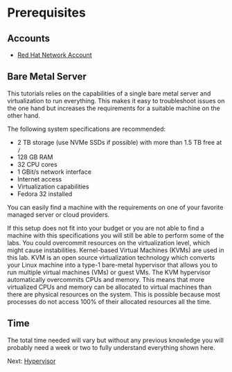 # Prerequisites

## Accounts

* [Red Hat Network Account](https://www.redhat.com/wapps/ugc/register.html)

## Bare Metal Server

This tutorials relies on the capabilities of a single bare metal server and
virtualization to run everything. This makes it easy to troubleshoot issues on
the one hand but increases the requirements for a suitable machine on the other
hand.

The following system specifications are recommended:

* 2 TB storage (use NVMe SSDs if possible) with more than 1.5 TB free at `/`
* 128 GB RAM
* 32 CPU cores
* 1 GBit/s network interface
* Internet access
* Virtualization capabilities
* Fedora 32 installed

You can easily find a machine with the requirements on one of your favorite
managed server or cloud providers.

If this setup does not fit into your budget or you are not able to find a
machine with this specifications you will still be able to perform some of the
labs. You could overcommit resources on the virtualization level, which might
cause instabilities. Kernel-based Virtual Machines (KVMs) are used in this lab.
KVM is an open source virtualization technology which converts your Linux
machine into a type-1 bare-metal hypervisor that allows you to run multiple
virtual machines (VMs) or guest VMs. The KVM hypervisor automatically
overcommits CPUs and memory. This means that more virtualized CPUs and memory
can be allocated to virtual machines than there are physical resources on the
system. This is possible because most processes do not access 100% of their
allocated resources all the time.

## Time

The total time needed will vary but without any previous knowledge you will
probably need a week or two to fully understand everything shown here.

Next: [Hypervisor](01-hypervisor.md)
